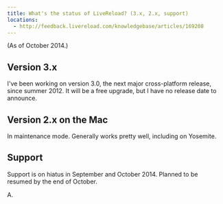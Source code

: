 ```yaml
---
title: What's the status of LiveReload? (3.x, 2.x, support)
locations:
  - http://feedback.livereload.com/knowledgebase/articles/169208
---
```


(As of October 2014.)

## Version 3.x

I've been working on version 3.0, the next major cross-platform release, since summer 2012\. It will be a free upgrade, but I have no release date to announce.

## Version 2.x on the Mac

In maintenance mode. Generally works pretty well, including on Yosemite.

## Support

Support is on hiatus in September and October 2014. Planned to be resumed by the end of October.

A.
